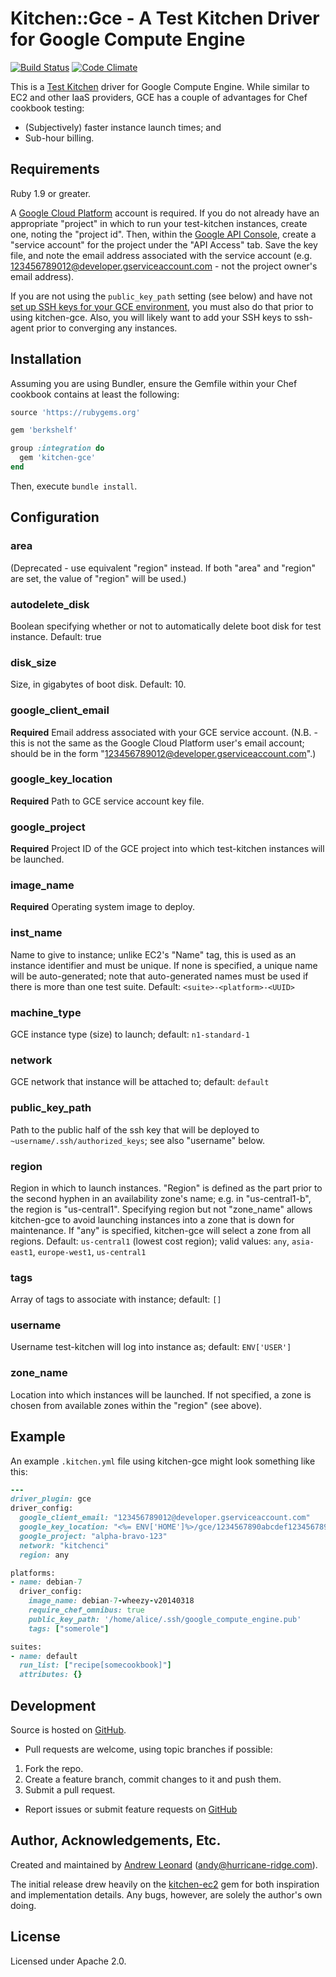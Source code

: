 # Kitchen::Gce - A Test Kitchen Driver for Google Compute Engine

[![Build Status](https://travis-ci.org/test-kitchen/kitchen-google.png?branch=master)](https://travis-ci.org/test-kitchen/kitchen-google)
[![Code Climate](https://codeclimate.com/github/test-kitchen/kitchen-google.png)](https://codeclimate.com/github/test-kitchen/kitchen-google)

This is a [Test Kitchen](https://github.com/opscode/test-kitchen/)
driver for Google Compute Engine.  While similar to EC2 and other IaaS
providers, GCE has a couple of advantages for Chef cookbook testing:

* (Subjectively) faster instance launch times; and
* Sub-hour billing.

## Requirements

Ruby 1.9 or greater.

A [Google Cloud Platform](https://cloud.google.com) account is
required.  If you do not already have an appropriate "project" in
which to run your test-kitchen instances, create one, noting the
"project id".  Then, within the [Google API
Console](https://code.google.com/apis/console/), create a "service
account" for the project under the "API Access" tab.  Save the key
file, and note the email address associated with the service account
(e.g. 123456789012@developer.gserviceaccount.com - not the project
owner's email address).

If you are not using the `public_key_path` setting (see below) and
have not [set up SSH keys for your GCE
environment](https://developers.google.com/compute/docs/instances#sshkeys),
you must also do that prior to using kitchen-gce.  Also, you will
likely want to add your SSH keys to ssh-agent prior to converging any
instances.

## Installation

Assuming you are using Bundler, ensure the Gemfile within your Chef
cookbook contains at least the following:

```ruby
source 'https://rubygems.org'

gem 'berkshelf'

group :integration do
  gem 'kitchen-gce'
end
```

Then, execute `bundle install`.

## Configuration

### area 

(Deprecated - use equivalent "region" instead.  If both "area" and
"region" are set, the value of "region" will be used.)

### autodelete_disk

Boolean specifying whether or not to automatically delete boot disk
for test instance.  Default: true

### disk_size

Size, in gigabytes of boot disk.  Default: 10.

### google_client_email

**Required** Email address associated with your GCE service account.
(N.B. - this is not the same as the Google Cloud Platform user's email
account; should be in the form
"123456789012@developer.gserviceaccount.com".)

### google_key_location

**Required** Path to GCE service account key file.

### google_project

**Required** Project ID of the GCE project into which test-kitchen
instances will be launched.

### image_name

**Required** Operating system image to deploy.

### inst_name

Name to give to instance; unlike EC2's "Name" tag, this is used as an
instance identifier and must be unique.  If none is specified, a unique
name will be auto-generated; note that auto-generated names must be
used if there is more than one test suite.  Default:
`<suite>-<platform>-<UUID>`

### machine_type

GCE instance type (size) to launch; default: `n1-standard-1`

### network

GCE network that instance will be attached to; default: `default`

### public_key_path

Path to the public half of the ssh key that will be deployed to 
`~username/.ssh/authorized_keys`; see also "username" below.

### region

Region in which to launch instances.  "Region" is defined as the part
prior to the second hyphen in an availability zone's name; e.g. in
"us-central1-b", the region is "us-central1".  Specifying region but
not "zone_name" allows kitchen-gce to avoid launching instances into a
zone that is down for maintenance.  If "any" is specified, kitchen-gce
will select a zone from all regions.  Default: `us-central1` (lowest
cost region); valid values: `any`, `asia-east1`, `europe-west1`,
`us-central1`

### tags

Array of tags to associate with instance; default: `[]`

### username

Username test-kitchen will log into instance as; default: `ENV['USER']`

### zone_name

Location into which instances will be launched.  If not specified, a
zone is chosen from available zones within the "region" (see above).

## Example

An example `.kitchen.yml` file using kitchen-gce might look something
like this:

```ruby
---
driver_plugin: gce
driver_config:
  google_client_email: "123456789012@developer.gserviceaccount.com"
  google_key_location: "<%= ENV['HOME']%>/gce/1234567890abcdef1234567890abcdef12345678-privatekey.p12"
  google_project: "alpha-bravo-123"
  network: "kitchenci"
  region: any

platforms:
- name: debian-7
  driver_config:
    image_name: debian-7-wheezy-v20140318
    require_chef_omnibus: true
    public_key_path: '/home/alice/.ssh/google_compute_engine.pub'
    tags: ["somerole"]

suites:
- name: default
  run_list: ["recipe[somecookbook]"]
  attributes: {}
```

## Development

Source is hosted on [GitHub](https://github.com/anl/kitchen-gce).

* Pull requests are welcome, using topic branches if possible:

1. Fork the repo.
2. Create a feature branch, commit changes to it and push them.
3. Submit a pull request.

* Report issues or submit feature requests on [GitHub](https://github.com/anl/kitchen-gce/issues)

## Author, Acknowledgements, Etc.

Created and maintained by [Andrew Leonard](http://andyleonard.com)
([andy@hurricane-ridge.com](mailto:andy@hurricane-ridge.com)).

The initial release drew heavily on the
[kitchen-ec2](https://github.com/opscode/kitchen-ec2/) gem for both
inspiration and implementation details.  Any bugs, however, are solely
the author's own doing.

## License

Licensed under Apache 2.0.
